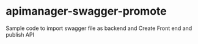 # apimanager-swagger-promote

Sample code to import swagger file as backend and Create Front end and publish API
